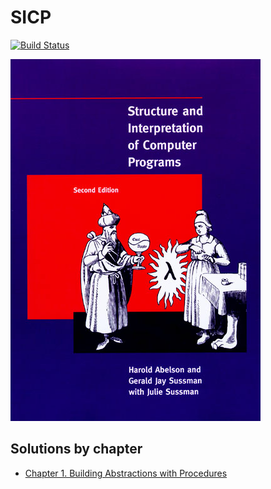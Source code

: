 # SICP
[![Build Status](https://travis-ci.org/andrew--r/sicp.svg?branch=master)](https://travis-ci.org/andrew--r/sicp)

![Book cover](images/cover.jpg)

## Solutions by chapter

- [Chapter 1. Building Abstractions with Procedures](./solutions/chapter_01)


